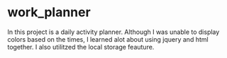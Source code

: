 # work_planner

In this project is a daily activity planner. Although I was unable to display colors based on the times, I learned alot about using jquery and html together. I also utilitzed the local storage feauture.
